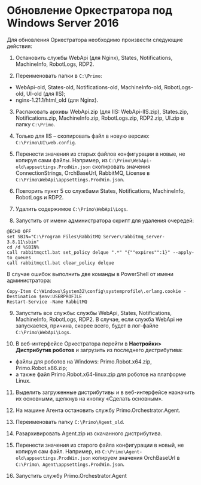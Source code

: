 # Обновление Оркестратора под Windows Server 2016

Для обновления Оркестратора необходимо произвести следующие действия:

1.	Остановить службы WebApi (для Nginx), States, Notifications, MachineInfo, RobotLogs, RDP2.

2.	Переименовать папки в `C:\Primo`: 
* WebApi-old, States-old, Notifications-old, MachineInfo-old, RobotLogs-old, UI-old (для IIS); 
* nginx-1.21.1/html_old (для Nginx).

3.	Распаковать архивы WebApi.zip (для IIS: WebApi-IIS.zip), States.zip, Notifications.zip, MachineInfo.zip, RobotLogs.zip, RDP2.zip, UI.zip в папку `C:\Primo`.

4.	Только для IIS – скопировать файл в новую версию: `C:\Primo\UI\web.config`. 

5.	Перенести значения из старых файлов конфигурации в новые, не копируя сами файлы. Например, из `C:\Primo\WebApi-old\appsettings.ProdWin.json` скопировать значения ConnectionStrings, OrchBaseUrl, RabbitMQ, License в `C:\Primo\WebApi\appsettings.ProdWin.json`.

6.	Повторить пункт 5 со службами States, Notifications, MachineInfo, RobotLogs и RDP2.

7.	Удалить содержимое `C:\Primo\WebApi\Logs`. 

8.	Запустить от имени администратора скрипт для удаления очередей:

```
@ECHO OFF
set SBIN="C:\Program Files\RabbitMQ Server\rabbitmq_server-3.8.11\sbin"
cd /d %SBIN%
call rabbitmqctl.bat set_policy delque ".*" "{""expires"":1}" --apply-to queues
call rabbitmqctl.bat clear_policy delque
```
 
В случае ошибок выполнить две команды в PowerShell от имени администратора:
```
Copy-Item C:\Windows\System32\config\systemprofile\.erlang.cookie -Destination $env:USERPROFILE
Restart-Service -Name RabbitMQ 
```

9.	Запустить все службы: службы WebApi, States, Notifications, MachineInfo, RobotLogs, RDP2.
В случае, если служба WebApi не запускается, причина, скорее всего, будет в лог-файле `C:\Primo\WebApi\Logs`.

10.	В веб-интерфейсе Оркестратора перейти в **Настройки> Дистрибутив роботов** и загрузить из последнего дистрибутива:
* файлы для роботов на Windows: Primo.Robot.x64.zip, Primo.Robot.x86.zip; 
* а также файл Primo.Robot.x64-linux.zip для роботов на платформе Linux.

11.	Выделить загруженные дистрибутивы и в веб-интерфейсе назначить их основными, щелкнув на кнопку «Сделать основным».

12.	На машине Агента остановить службу Primo.Orchestrator.Agent.

13.	Переименовать папку `C:\Primo\Agent_old`.

14.	Разархивировать Agent.zip из скачанного дистрибутива.

15.	Перенести значения из старого файла конфигурации в новый, не копируя сам файл. Например, из `C:\Primo\Agent-old\appsettings.ProdWin.json`  копируем значения OrchBaseUrl в `C:\Primo\ Agent\appsettings.ProdWin.json`.

16. Запустить службу Primo.Orchestrator.Agent


